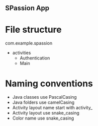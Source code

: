 ## SPassion App

# File structure
com.example.spassion
- activities
  - Authentication
  - Main

# Naming conventions
- Java classes use PascalCasing
- Java folders use camelCasing
- Activity layout name start with activity_
- Activity layout use snake_casing
- Color name use snake_casing

